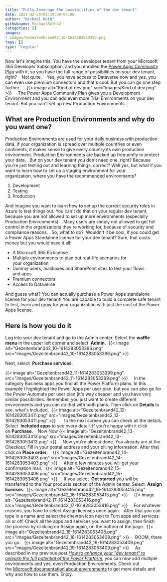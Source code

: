 ```yaml
---
title: "Fully leverage the possibilities of the dev tenant"
date: 2021-02-25T01:19:00-05:00
author: "Michael Roth"
githubname: MichaelRoth42
categories: []
images:
- images/Gezeitenbrand42_10-1614283053396.png
tags: []
type: "regular"
---
```



Now let's imagine this. You have the developer tenant from your
Microsoft 365 Developer Subscription, and you enrolled the [Power Apps
Community
Plan](https://powerapps.microsoft.com/communityplan/) with it, so
you have the full range of possibilities on your dev tenant, right? 
 
Not quite. 
 
Yes, you have access to Dataverse now and yes, you can even use premium
connectors and that's cool. But you can go one step further.  
 
{{< image alt="Kind of dev.png" src="images/Kind of dev.png" >}}
 
 
The Power Apps Community Plan gives you a Development Environment and
you can add even more Trial Environments on your dev tenant. But you
can't set up new Production Environments.  
 
## What are Production Environments and why do you want one?

Production Environments are used for your daily business with production
data. If your organization is spread over multiple countries or even
continents, it makes sense to give every country its own production
environment. Production Environments are backed up frequently to protect
your data.  
But on your dev tenant you don't need one, right? Because you're just
testing out and learning things, correct? Well yes, but what if you want
to learn how to set up a staging environment for your
organization, where you have the recommended environments?

1. Development
2. Testing 
3. Production 

And imagine you want to learn how to set up the correct security roles
in Azure to test things out. You can't do that on your regular dev
tenant, because you are not allowed to set up more environments
(especially Production Environments).  
Many users are simply not allowed to get full control in
the organizations they're working for, because of security and
compliance reasons.  
So, what to do? 
Wouldn't it be cool, if you could get a Power Apps Standalone license
for your dev tenant? Sure, that costs money but you would have it all: 

-   A Microsoft 365 E5 license 
-   Multiple environments to plan out real-life scenarios for
    your organization 
-   Dummy users, mailboxes and SharePoint sites to test your flows
    and apps 
-   Premium connectors  
-   Access to Dataverse 


And guess what? You can actually purchase a Power Apps standalone
license for your dev tenant! You are capable to build a complete safe
tenant to test, learn and grow for your organization with just the cost
of the Power Apps license.  
 
## Here is how you do it

Log into your dev tenant and go to the Admin center. Select 
the **waffle menu** in the upper left corner and select  **Admin.** 
{{< image alt="Gezeitenbrand42_10-1614283053396.png" src="images/Gezeitenbrand42_10-1614283053396.png" >}}
 
 

Next, select  **Purchase services**. 


{{< image alt="Gezeitenbrand42_11-1614283053399.png" src="images/Gezeitenbrand42_11-1614283053399.png" >}}
 
 
In the category Business apps you find all the Power Platform plans. In
this example I highlighted the Power Apps per user plan, but you can
also go for the Power Automate per user plan (it's way cheaper and you
have very similar possibilities. Remember, you just want to create
different environments and you can do that with both plans. Then click
on **Details** to see, what's included. 
{{< image alt="Gezeitenbrand42_12-1614283053411.png" src="images/Gezeitenbrand42_12-1614283053411.png" >}}
 
 
 
In the next screen you can check all the details. Select  **Included
apps** to see every detail. If you're happy with it click
on **Purchase**. 
 
Now Now
{{< image alt="Gezeitenbrand42_13-1614283053413.png" src="images/Gezeitenbrand42_13-1614283053413.png" >}}
 
 
Now you're almost done. You already are at the Checkout. Fill in
your postal address and your billing information. After that click
on **Place order**. 
 
{{< image alt="Gezeitenbrand42_14-1614283053403.png" src="images/Gezeitenbrand42_14-1614283053403.png" >}}
 
 
After a few minutes you will get your confirmation mail.  
{{< image alt="Gezeitenbrand42_15-1614283053406.png" src="images/Gezeitenbrand42_15-1614283053406.png" >}}
 
 
If you select  **Get started** you will be transferred to the Your
products section of the Admin center. Select  **Assign licenses**. 
{{< image alt="Gezeitenbrand42_16-1614283053415.png" src="images/Gezeitenbrand42_16-1614283053415.png" >}}
 
 
{{< image alt="Gezeitenbrand42_17-1614283053416.png" src="images/Gezeitenbrand42_17-1614283053416.png" >}}
 
 
For whatever reasons, you have to select  Assign licenses once again.  
After that you can type in a name and select  the chevron icon next to
Turn apps and services on or off. Check all the apps and services you
want to assign, then finish the process by clicking on Assign again, on
the bottom of the page. 
{{< image alt="Gezeitenbrand42_18-1614283053408.png" src="images/Gezeitenbrand42_18-1614283053408.png" >}}
 
 
BOOM, there you go.  
{{< image alt="Gezeitenbrand42_19-1614283053409.png" src="images/Gezeitenbrand42_19-1614283053409.png" >}}
 
 
As described in my previous post [*How to enhance your "dev tenant" to
unleash the full potential of the Power
Platform*](https://techcommunity.microsoft.com/t5/microsoft-365-pnp-blog/how-to-enhance-your-dev-tenant-to-unleash-the-full-potential-of/ba-p/2158336),
you can now add multiple environments and yes, even Production
Environments. Check out the [Microsoft documentation about
environments](https://docs.microsoft.com/power-platform/admin/create-environment) to
get more details and why and how to use them. Enjoy. 
